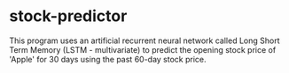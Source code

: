 # stock-predictor
This program uses an artificial recurrent neural network called Long Short Term Memory (LSTM - multivariate) to predict the opening stock price of 'Apple' for 30 days using the past 60-day stock price.
